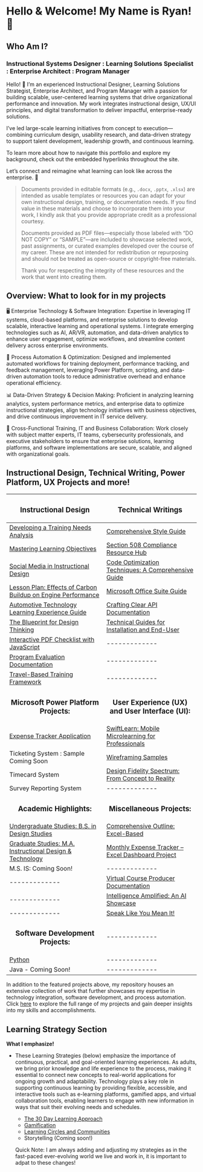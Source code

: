 <h1>Hello & Welcome! My Name is Ryan! 📡

<h2>Who Am I?</h2>

<h3>Instructional Systems Designer : Learning Solutions Specialist : Enterprise Architect : Program Manager</h3>

Hello! 👋 I’m an experienced Instructional Designer, Learning Solutions Strategist, Enterprise Architect, and Program Manager with a passion for building scalable, user-centered learning systems that drive organizational performance and innovation. My work integrates instructional design, UX/UI principles, and digital transformation to deliver impactful, enterprise-ready solutions.

I’ve led large-scale learning initiatives from concept to execution—combining curriculum design, usability research, and data-driven strategy to support talent development, leadership growth, and continuous learning.

To learn more about how to navigate this portfolio and explore my background, check out the embedded hyperlinks throughout the site.

Let’s connect and reimagine what learning can look like across the enterprise. 🚀

> Documents provided in editable formats (e.g., ```.docx```, ```.pptx```, ```.xlsx```) are intended as usable templates or resources you can adapt for your own instructional design, training, or documentation needs. If you find value in these materials and choose to incorporate them into your work, I kindly ask that you provide appropriate credit as a professional courtesy.
>
>Documents provided as PDF files—especially those labeled with “DO NOT COPY” or “SAMPLE”—are included to showcase selected work, past assignments, or curated examples developed over the course of my career. These are not intended for redistribution or repurposing and should not be treated as open-source or copyright-free materials.
>
>Thank you for respecting the integrity of these resources and the work that went into creating them.

<h2>Overview: What to look for in my projects</h2>

🖥️ Enterprise Technology & Software Integration: Expertise in leveraging IT systems, cloud-based platforms, and enterprise solutions to develop scalable, interactive learning and operational systems. I integrate emerging technologies such as AI, AR/VR, automation, and data-driven analytics to enhance user engagement, optimize workflows, and streamline content delivery across enterprise environments.

📂 Process Automation & Optimization: Designed and implemented automated workflows for training deployment, performance tracking, and feedback management, leveraging Power Platform, scripting, and data-driven automation tools to reduce administrative overhead and enhance operational efficiency.

📊 Data-Driven Strategy & Decision Making: Proficient in analyzing learning analytics, system performance metrics, and enterprise data to optimize instructional strategies, align technology initiatives with business objectives, and drive continuous improvement in IT service delivery.

📩 Cross-Functional Training, IT and Business Collaboration: Work closely with subject matter experts, IT teams, cybersecurity professionals, and executive stakeholders to ensure that enterprise solutions, learning platforms, and software implementations are secure, scalable, and aligned with organizational goals.

<h2>Instructional Design, Technical Writing, Power Platform, UX Projects and more!</h2>

<div align="center">
  
| <h3>Instructional Design</h3> | <h3>Technical Writings</h3> |
|---------------|---------------|
| <div align="left">[Developing a Training Needs Analysis](https://github.com/rlangc/Training-Needs-Analysis-Sample.git)</div>  | <div align="left">[Comprehensive Style Guide](https://github.com/rlangc/Style-Guide-Sample.git)  |
| <div align="left">[Mastering Learning Objectives](https://github.com/rlangc/Mastering-Learning-Objectives.git)</div>  | <div align="left">[Section 508 Compliance Resource Hub](https://github.com/rlangc/Standard-Operating-Procedure-for-Section-508.git)</div> |
| <div align="left">[Social Media in Instructional Design](https://github.com/rlangc/Social-Media-in-Instructional-Design.git)</div>  | <div align="left">[Code Optimization Techniques: A Comprehensive Guide](https://github.com/rlangc/Code-Optimization-Techniques.git)</div> |
| <div align="left">[Lesson Plan: Effects of Carbon Buildup on Engine Performance](https://github.com/rlangc/Lesson-Plan-Effects-of-Carbon-Buildup-on-Engine-Performance.git)</div>  | <div align="left">[Microsoft Office Suite Guide](https://github.com/rlangc/The-Complete-Microsoft-Office-Suite.git)</div>  |
| <div align="left">[Automotive Technology Learning Experience Guide](https://github.com/rlangc/Automotive-Technology-Learning-Experience-Guide.git)</div> | <div align="left">[Crafting Clear API Documentation](https://github.com/rlangc/LMS-API-Documentation.git)</div>  |
| <div align="left">[The Blueprint for Design Thinking](https://github.com/rlangc/The-Blueprint-for-Design-Thinking.git)</div>  | <div align="left">[Technical Guides for Installation and End-User](https://github.com/rlangc/Technical-Guides-for-Installation-and-End-User.git)</div>  |
| <div align="left">[Interactive PDF Checklist with JavaScript](https://github.com/rlangc/Interactive-Checklist-with-JavaScript.git)</div> | ------------- |
| <div align="left">[Program Evaluation Documentation](https://github.com/rlangc/Program-Evaluation-Documentation.git)</div> | ------------- |
| <div align="left">[Travel-Based Training Framework](https://github.com/rlangc/Everything-On-Travel.git)</div> | ------------- |
| <div align="center"><h3>Microsoft Power Platform Projects:</h3></div> | <div align="center"><h3>User Experience (UX) and User Interface (UI):</h3></div> |
| <div align="left">[Expense Tracker Application](https://github.com/rlangc/Simple-Expense-Tracker-Using-Power-Apps.git)</div>  | <div align="left">[SwiftLearn: Mobile Microlearning for Professionals](https://github.com/rlangc/rlangc/blob/main/User%20Experience%20(UX)%20and%20User%20Interface%20(UI)/SwiftLearn%3A%20Mobile%20Microlearning%20for%20Professionals.md)</div> |
| <div align="left">Ticketing System : Sample Coming Soon</div>  | <div align="left">[Wireframing Samples](https://github.com/rlangc/rlangc/blob/main/User%20Experience%20(UX)%20and%20User%20Interface%20(UI)/Wireframing%20Concepts/Wire-framing.md)</div>  |
| <div align="left">Timecard System</div>  | <div align="left">[Design Fidelity Spectrum: From Concept to Reality](https://github.com/rlangc/rlangc/blob/main/User%20Experience%20(UX)%20and%20User%20Interface%20(UI)/Low%20Mid%20High%20Fidelity%20Showcase.md)</div>  |
| <div align="left">Survey Reporting System</div>  | ------------- |
| <div align="center"><h3>Academic Highlights:</h3></div> | <div align="center"><h3>Miscellaneous Projects:</h3></div> |
| <div align="left">[Undergraduate Studies: B.S. in Design Studies](https://github.com/rlangc/WVU_Undergraduate_Portfolio.git)</div> | <div align="left">[Comprehensive Outline: Excel-Based](https://github.com/rlangc/Data-Privacy-and-Protection-Content-Outline.git)</div> |
| <div align="left">[Graduate Studies: M.A. Instructional Design & Technology](https://github.com/rlangc/Instructional-Design-and-Technology.git)  | <div align="left">[Monthly Expense Tracker – Excel Dashboard Project](https://github.com/rlangc/Dynamic-Monthly-Expense-Tracker-in-Excel.git)</div>  |
| <div align="left">M.S. IS: Coming Soon!</div>  | ------------- |
| -------------  | <div align="left">[Virtual Course Producer Documentation](https://github.com/rlangc/Virtual-Course-Producer-Guide.git)</div>  |
| -------------  | <div align="left">[Intelligence Amplified: An AI Showcase](https://github.com/rlangc/Intelligence-Amplified-An-AI-Showcase.git)</div>  |
| -------------  | <div align="left">[Speak Like You Mean It!](https://github.com/rlangc/Language-Enhancement-and-Communication-Refinement.git)</div>  |
| <div align="center"><h3>Software Development Projects:</h3></div>  | ------------- |
| <div align="left">[Python](https://github.com/rlangc/Python-Projects.git)</div>  | ------------- |
| <div align="left">Java - Coming Soon!</div>  | ------------- |

</div>

In addition to the featured projects above, my repository houses an extensive collection of work that further showcases my expertise in technology integration, software development, and process automation. Click [here](https://github.com/rlangc/Additional-Projects-Section.git) to explore the full range of my projects and gain deeper insights into my skills and accomplishments.

<h2>Learning Strategy Section</h2>

<b>What I emphasize!</b>

- These Learning Strategies (below) emphasize the importance of continuous, practical, and goal-oriented learning experiences. As adults, we bring prior knowledge and life experience to the process, making it essential to connect new concepts to real-world applications for ongoing growth and adaptability. Technology plays a key role in supporting continuous learning by providing flexible, accessible, and interactive tools such as e-learning platforms, gamified apps, and virtual collaboration tools, enabling learners to engage with new information in ways that suit their evolving needs and schedules.

  - [The 30 Day Learning Approach](https://github.com/rlangc/30-Day-Learning.git)
  - [Gamification](https://github.com/rlangc/Gamification.git)
  - [Learning Circles and Communities](https://github.com/rlangc/Learning-Circles-and-Communities.git)
  - Storytelling (Coming soon!)
 
  Quick Note: I am always adding and adjusting my strategies as in the fast-paced ever-evolving world we live and work in, it is important to adpat to these changes!
